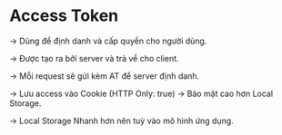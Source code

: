 # Access Token

-> Dùng để định danh và cấp quyền cho người dùng.

-> Được tạo ra bởi server và trả về cho client.

-> Mỗi request sẽ gửi kèm AT để server định danh.

-> Lưu access vào Cookie (HTTP Only: true) -> Bảo mật cao hơn Local Storage.

-> Local Storage Nhanh hơn nên tuỳ vào mô hình ứng dụng.
